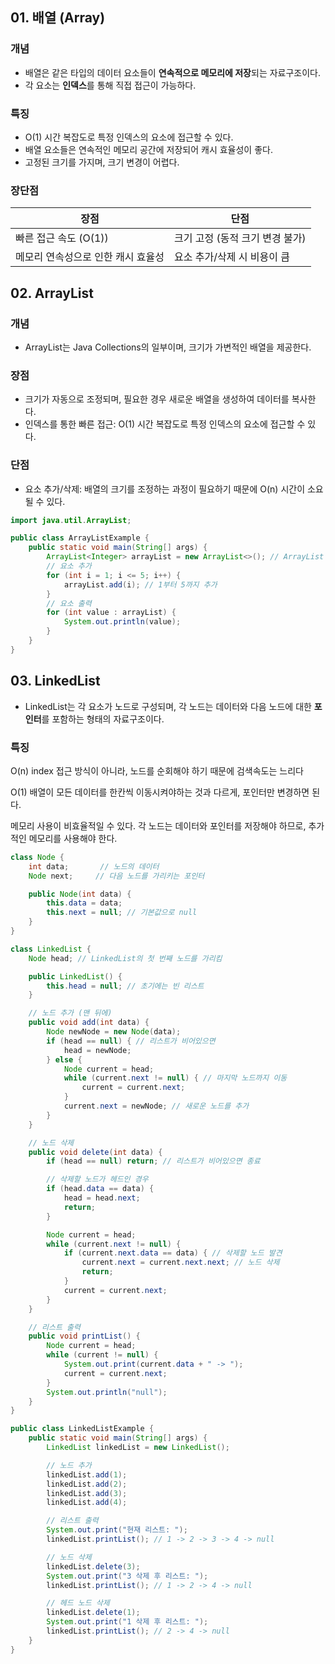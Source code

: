 
## 01. 배열 (Array)

### 개념
- 배열은 같은 타입의 데이터 요소들이 **연속적으로 메모리에 저장**되는 자료구조이다.
- 각 요소는 **인덱스**를 통해 직접 접근이 가능하다.

### 특징
-  O(1) 시간 복잡도로 특정 인덱스의 요소에 접근할 수 있다.
- 배열 요소들은 연속적인 메모리 공간에 저장되어 캐시 효율성이 좋다.
- 고정된 크기를 가지며, 크기 변경이 어렵다.
  

### 장단점
| 장점                               | 단점                             |
|----------------------------------|---------------------------------|
| 빠른 접근 속도 (O(1))            | 크기 고정 (동적 크기 변경 불가) |
| 메모리 연속성으로 인한 캐시 효율성 | 요소 추가/삭제 시 비용이 큼     |


## 02. ArrayList

### 개념
- ArrayList는 Java Collections의 일부이며, 크기가 가변적인 배열을 제공한다. 

### 장점
- 크기가 자동으로 조정되며, 필요한 경우 새로운 배열을 생성하여 데이터를 복사한다.
- 인덱스를 통한 빠른 접근: O(1) 시간 복잡도로 특정 인덱스의 요소에 접근할 수 있다.

### 단점
- 요소 추가/삭제: 배열의 크기를 조정하는 과정이 필요하기 때문에 O(n) 시간이 소요될 수 있다.

``` java
import java.util.ArrayList;

public class ArrayListExample {
    public static void main(String[] args) {
        ArrayList<Integer> arrayList = new ArrayList<>(); // ArrayList 생성
        // 요소 추가
        for (int i = 1; i <= 5; i++) {
            arrayList.add(i); // 1부터 5까지 추가
        }
        // 요소 출력
        for (int value : arrayList) {
            System.out.println(value);
        }
    }
}
```

## 03. LinkedList
- LinkedList는 각 요소가 노드로 구성되며, 각 노드는 데이터와 다음 노드에 대한 **포인터**를 포함하는 형태의 자료구조이다.

### 특징
O(n) index 접근 방식이 아니라, 노드를 순회해야 하기 때문에 검색속도는 느리다

O(1) 배열이 모든 데이터를 한칸씩 이동시켜야하는 것과 다르게, 포인터만 변경하면 된다.

메모리 사용이 비효율적일 수 있다. 각 노드는 데이터와 포인터를 저장해야 하므로, 추가적인 메모리를 사용해야 한다.

``` java
class Node {
    int data;       // 노드의 데이터
    Node next;     // 다음 노드를 가리키는 포인터

    public Node(int data) {
        this.data = data;
        this.next = null; // 기본값으로 null
    }
}

class LinkedList {
    Node head; // LinkedList의 첫 번째 노드를 가리킴

    public LinkedList() {
        this.head = null; // 초기에는 빈 리스트
    }

    // 노드 추가 (맨 뒤에)
    public void add(int data) {
        Node newNode = new Node(data);
        if (head == null) { // 리스트가 비어있으면
            head = newNode;
        } else {
            Node current = head;
            while (current.next != null) { // 마지막 노드까지 이동
                current = current.next;
            }
            current.next = newNode; // 새로운 노드를 추가
        }
    }

    // 노드 삭제
    public void delete(int data) {
        if (head == null) return; // 리스트가 비어있으면 종료

        // 삭제할 노드가 헤드인 경우
        if (head.data == data) {
            head = head.next;
            return;
        }

        Node current = head;
        while (current.next != null) {
            if (current.next.data == data) { // 삭제할 노드 발견
                current.next = current.next.next; // 노드 삭제
                return;
            }
            current = current.next;
        }
    }

    // 리스트 출력
    public void printList() {
        Node current = head;
        while (current != null) {
            System.out.print(current.data + " -> ");
            current = current.next;
        }
        System.out.println("null");
    }
}

public class LinkedListExample {
    public static void main(String[] args) {
        LinkedList linkedList = new LinkedList();

        // 노드 추가
        linkedList.add(1);
        linkedList.add(2);
        linkedList.add(3);
        linkedList.add(4);

        // 리스트 출력
        System.out.print("현재 리스트: ");
        linkedList.printList(); // 1 -> 2 -> 3 -> 4 -> null

        // 노드 삭제
        linkedList.delete(3);
        System.out.print("3 삭제 후 리스트: ");
        linkedList.printList(); // 1 -> 2 -> 4 -> null

        // 헤드 노드 삭제
        linkedList.delete(1);
        System.out.print("1 삭제 후 리스트: ");
        linkedList.printList(); // 2 -> 4 -> null
    }
}


```
